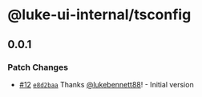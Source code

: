 # @luke-ui-internal/tsconfig

## 0.0.1

### Patch Changes

- [#12](https://github.com/lukebennett88/luke-ui/pull/12)
  [`e8d2baa`](https://github.com/lukebennett88/luke-ui/commit/e8d2baa83407431e2ed87d224bce054dde75fac5)
  Thanks [@lukebennett88](https://github.com/lukebennett88)! - Initial version
